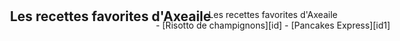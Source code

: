 <div style="text-align: center;">
  Les recettes favorites d'Axeaile
</div>

<div style="text-align: center;">
  - [Risotto de champignons][id]
- [Pancakes Express][id1]
</div>

[id]: risotto.md
[id1]: pancakesexpress.md

<div style="position: fixed; top: 0; left: 0; width: 400px; height: 100vh; background-image: url('photocuisine.jpeg'); text-align: center; padding: 20px;">
  <h2>Les recettes favorites d'Axeaile</h2>
  <p> </p>
</div>

